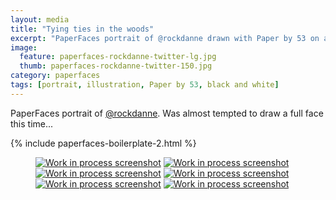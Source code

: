 ```yaml
---
layout: media
title: "Tying ties in the woods"
excerpt: "PaperFaces portrait of @rockdanne drawn with Paper by 53 on an iPad."
image: 
  feature: paperfaces-rockdanne-twitter-lg.jpg
  thumb: paperfaces-rockdanne-twitter-150.jpg
category: paperfaces
tags: [portrait, illustration, Paper by 53, black and white]
---
```


PaperFaces portrait of [@rockdanne](http://twitter.com/rockdanne). Was almost tempted to draw a full face this time...

{% include paperfaces-boilerplate-2.html %}

<figure class="half">
	<a href="{{ site.url }}/images/paperfaces-rockdanne-process-1-lg.jpg"><img src="{{ site.url }}/images/paperfaces-rockdanne-process-1-600.jpg" alt="Work in process screenshot"></a>
	<a href="{{ site.url }}/images/paperfaces-rockdanne-process-2-lg.jpg"><img src="{{ site.url }}/images/paperfaces-rockdanne-process-2-600.jpg" alt="Work in process screenshot"></a>
	<a href="{{ site.url }}/images/paperfaces-rockdanne-process-3-lg.jpg"><img src="{{ site.url }}/images/paperfaces-rockdanne-process-3-600.jpg" alt="Work in process screenshot"></a>
	<a href="{{ site.url }}/images/paperfaces-rockdanne-process-4-lg.jpg"><img src="{{ site.url }}/images/paperfaces-rockdanne-process-4-600.jpg" alt="Work in process screenshot"></a>
	<a href="{{ site.url }}/images/paperfaces-rockdanne-process-5-lg.jpg"><img src="{{ site.url }}/images/paperfaces-rockdanne-process-5-600.jpg" alt="Work in process screenshot"></a>
	<a href="{{ site.url }}/images/paperfaces-rockdanne-process-6-lg.jpg"><img src="{{ site.url }}/images/paperfaces-rockdanne-process-6-600.jpg" alt="Work in process screenshot"></a>
</figure>